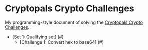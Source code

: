 # Cryptopals Crypto Challenges

My programming-style document of solving the [Cryptopals Crypto Challenges](https://cryptopals.com/).

<!-- TOC START -->
- [Set 1: Qualifying set] (#)
  - [Challenge 1: Convert hex to base64] (#)


<!-- TOC END -->